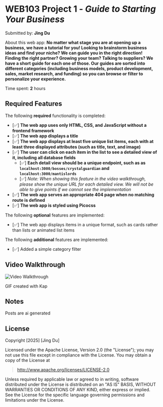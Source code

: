 # WEB103 Project 1 - _Guide to Starting Your Business_

Submitted by: **Jing Du**

About this web app: **No matter what stage you are at opening up a business, we have a tutorial for you! Looking to brainstorm business ideas and find your niche? We can guide you in the right direction! Finding the right partner? Growing your team? Talking to suppliers? We have a short guide for each one of those. Our guides are sorted into different categories (including business models, product development, sales, market research, and funding) so you can browse or filter to personalize your experience.**

Time spent: **2** hours

## Required Features

The following **required** functionality is completed:

<!-- Make sure to check off completed functionality below -->

- [✅] **The web app uses only HTML, CSS, and JavaScript without a frontend framework**
- [✅] **The web app displays a title**
- [✅] **The web app displays at least five unique list items, each with at least three displayed attributes (such as title, text, and image)**
- [✅] **The user can click on each item in the list to see a detailed view of it, including all database fields**
  - [✅] **Each detail view should be a unique endpoint, such as as `localhost:3000/bosses/crystalguardian` and `localhost:3000/mantislords`**
  - [✅] _Note: When showing this feature in the video walkthrough, please show the unique URL for each detailed view. We will not be able to give points if we cannot see the implementation_
- [✅] **The web app serves an appropriate 404 page when no matching route is defined**
- [✅] **The web app is styled using Picocss**

The following **optional** features are implemented:

- [✅] The web app displays items in a unique format, such as cards rather than lists or animated list items

The following **additional** features are implemented:

- [✅] Added a simple category filter

## Video Walkthrough

<img src='demo.gif' title='Video Walkthrough' width='' alt='Video Walkthrough' />

GIF created with Kap

## Notes

Posts are ai generated

## License

Copyright [2025] [Jing Du]

Licensed under the Apache License, Version 2.0 (the "License"); you may not use this file except in compliance with the License. You may obtain a copy of the License at

> http://www.apache.org/licenses/LICENSE-2.0

Unless required by applicable law or agreed to in writing, software distributed under the License is distributed on an "AS IS" BASIS, WITHOUT WARRANTIES OR CONDITIONS OF ANY KIND, either express or implied. See the License for the specific language governing permissions and limitations under the License.
